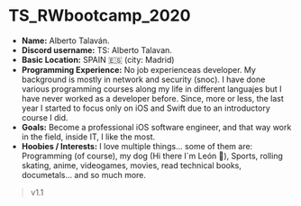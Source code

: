 # TS_RWbootcamp_2020 


- **Name:** Alberto Talaván.
- **Discord username:** TS: Alberto Talavan.
- **Basic Location:** SPAIN 🇪🇸 (city: Madrid)
- **Programming Experience:** No job experienceas developer. My background is mostly in network and security (snoc). I have
                           done various programming courses along my life in different languajes but I have never worked as
                           a developer before. Since, more or less, the last year I started to focus only on iOS and Swift due
                           to an introductory course I did.
- **Goals:** Become a professional iOS software engineer, and that way work in the field, inside IT, I like the most.
- **Hoobies / Interests:** I love multiple things... some of them are: Programming (of course), my dog (Hi there I´m León 🐶),
                        Sports, rolling skating, anime, videogames, movies, read technical books, documetals... and 
                        so much more.  
  
  
>v1.1  

